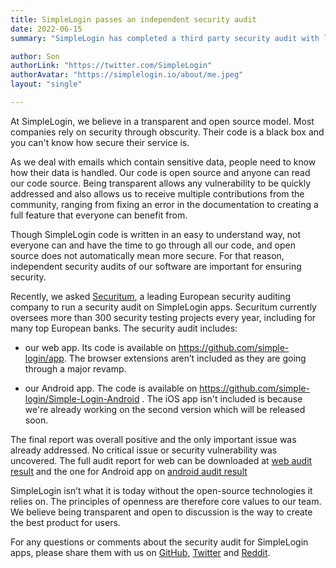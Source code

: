```yaml
---
title: SimpleLogin passes an independent security audit
date: 2022-06-15
summary: "SimpleLogin has completed a third party security audit with leading security firm Securitum which found no critical vulnerability."

author: Son
authorLink: "https://twitter.com/SimpleLogin"
authorAvatar: "https://simplelogin.io/about/me.jpeg"
layout: "single"

---
```


At SimpleLogin, we believe in a transparent and open source model. Most companies rely on security through obscurity. Their code is a black box and you can't know how secure their service is.

As we deal with emails which contain sensitive data, people need to know how their data is handled. Our code is open source and anyone can read our code source. Being transparent allows any vulnerability to be quickly addressed and also allows us to receive multiple contributions from the community, ranging from fixing an error in the documentation to creating a full feature that everyone can benefit from.

Though SimpleLogin code is written in an easy to understand way, not everyone can and have the time to go through all our code, and open source does not automatically mean more secure. For that reason, independent security audits of our software are important for ensuring security. 

Recently, we asked [Securitum](https://research.securitum.com/), a leading European security auditing company to run a security audit on SimpleLogin apps. Securitum currently oversees more than 300 security testing projects every year, including for many top European banks. The security audit includes:

- our web app. Its code is available on https://github.com/simple-login/app. The browser extensions aren’t included as they are going through a major revamp.

- our Android app. The code is available on https://github.com/simple-login/Simple-Login-Android . The iOS app isn't included is because we're already working on the second version which will be released soon.

The final report was overall positive and the only important issue was already addressed. No critical issue or security vulnerability was uncovered. The full audit report for web can be downloaded at [web audit result](/audit2022/web.pdf) and the one for Android app on [android audit result](/audit2022/android.pdf)

SimpleLogin isn’t what it is today without the open-source technologies it relies on. The principles of openness are therefore core values to our team. We believe being transparent and open to discussion is the way to create the best product for users.

For any questions or comments about the security audit for SimpleLogin apps, please share them with us on [GitHub](https://github.com/simple-login/app), [Twitter](https://twitter.com/SimpleLogin) and [Reddit](https://www.reddit.com/r/Simplelogin/).
